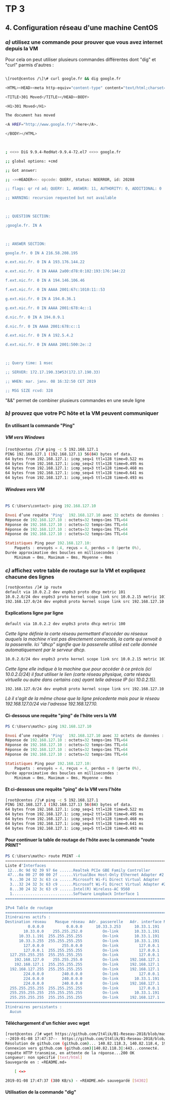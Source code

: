 # TP 3

## 4. Configuration réseau d'une machine CentOS

### _a)_ utilisez une commande pour prouver que vous avez internet depuis la VM

Pour cela on peut utiliser plusieurs commandes différentes dont "dig" et "curl" parmis d'autres :

```bash

\[root@centos /\]\# curl google.fr && dig google.fr

<HTML><HEAD><meta http-equiv="content-type" content="text/html;charset=utf-8">

<TITLE>301 Moved</TITLE></HEAD><BODY>

<H1>301 Moved</H1>

The document has moved

<A HREF="http://www.google.fr/">here</A>.

</BODY></HTML>

  

; <<>> DiG 9.9.4-RedHat-9.9.4-72.el7 <<>> google.fr

;; global options: +cmd

;; Got answer:

;; ->>HEADER<<- opcode: QUERY, status: NOERROR, id: 20288

;; flags: qr rd ad; QUERY: 1, ANSWER: 11, AUTHORITY: 0, ADDITIONAL: 0

;; WARNING: recursion requested but not available

  

;; QUESTION SECTION:

;google.fr. IN A

  

;; ANSWER SECTION:

google.fr. 0 IN A 216.58.208.195

e.ext.nic.fr. 0 IN A 193.176.144.22

e.ext.nic.fr. 0 IN AAAA 2a00:d78:0:102:193:176:144:22

f.ext.nic.fr. 0 IN A 194.146.106.46

f.ext.nic.fr. 0 IN AAAA 2001:67c:1010:11::53

g.ext.nic.fr. 0 IN A 194.0.36.1

g.ext.nic.fr. 0 IN AAAA 2001:678:4c::1

d.nic.fr. 0 IN A 194.0.9.1

d.nic.fr. 0 IN AAAA 2001:678:c::1

d.ext.nic.fr. 0 IN A 192.5.4.2

d.ext.nic.fr. 0 IN AAAA 2001:500:2e::2

  

;; Query time: 1 msec

;; SERVER: 172.17.190.33#53(172.17.190.33)

;; WHEN: mar. janv. 08 16:32:50 CET 2019

;; MSG SIZE rcvd: 328

```

"&&" permet de combiner plusieurs commandes en une seule ligne

### _b)_ prouvez que votre PC hôte et la VM peuvent communiquer

#### En utilisant la commande "Ping"

##### VM vers Windows

```bash
[root@centos /]\# ping -c 5 192.168.127.1
PING 192.168.127.1 (192.168.127.1) 56(84) bytes of data.
64 bytes from 192.168.127.1: icmp_seq=1 ttl=128 time=0.522 ms
64 bytes from 192.168.127.1: icmp_seq=2 ttl=128 time=0.495 ms
64 bytes from 192.168.127.1: icmp_seq=3 ttl=128 time=0.468 ms
64 bytes from 192.168.127.1: icmp_seq=4 ttl=128 time=0.641 ms
64 bytes from 192.168.127.1: icmp_seq=5 ttl=128 time=0.493 ms
```

##### Windows vers VM

```powershell

PS C:\Users\contact> ping 192.168.127.10

Envoi d’une requête 'Ping'  192.168.127.10 avec 32 octets de données :
Réponse de 192.168.127.10 : octets=32 temps<1ms TTL=64
Réponse de 192.168.127.10 : octets=32 temps<1ms TTL=64
Réponse de 192.168.127.10 : octets=32 temps<1ms TTL=64
Réponse de 192.168.127.10 : octets=32 temps<1ms TTL=64

Statistiques Ping pour 192.168.127.10:
    Paquets : envoyés = 4, reçus = 4, perdus = 0 (perte 0%),
Durée approximative des boucles en millisecondes :
    Minimum = 0ms, Maximum = 0ms, Moyenne = 0ms

```

### _c)_ affichez votre table de routage **sur la VM** et expliquez chacune des lignes

```bash
[root@centos /]# ip route
default via 10.0.2.2 dev enp0s3 proto dhcp metric 101 
10.0.2.0/24 dev enp0s3 proto kernel scope link src 10.0.2.15 metric 101
192.168.127.0/24 dev enp0s8 proto kernel scope link src 192.168.127.10 metric 100
```

#### Explications ligne par ligne

```bash
default via 10.0.2.2 dev enp0s3 proto dhcp metric 100
```

_Cette ligne définie la carte réseau permettant d'accéder au réseaux auquels la machine n'est pas directement connectés, la carte qui renvoit à la passerelle. Ici "dhcp" signifie que la passerelle utilisé est celle donnée automatiquement par le serveur dhcp._

```bash
10.0.2.0/24 dev enp0s3 proto kernel scope link src 10.0.2.15 metric 101 
```

_Cette ligne elle indique à la machine que pour accéder à ce précis (ici 10.0.2.0/24) il faut utiliser le lien (carte réseau physique, carte réseau virtuelle ou autre dans certains cas) ayant telle adresse IP (ici 10.0.2.15)._

```bash
192.168.127.0/24 dev enp0s8 proto kernel scope link src 192.168.127.10 metric 100
```

_Là il s'agit de la même chose que la ligne précedente mais pour le réseau 192.168.127.0/24 via l'adresse 192.168.127.10._

#### Ci-dessous une requête "ping" de l'hôte vers la VM

```powershell
PS C:\Users\mathc> ping 192.168.127.10

Envoi d’une requête 'Ping'  192.168.127.10 avec 32 octets de données :
Réponse de 192.168.127.10 : octets=32 temps<1ms TTL=64
Réponse de 192.168.127.10 : octets=32 temps<1ms TTL=64
Réponse de 192.168.127.10 : octets=32 temps<1ms TTL=64
Réponse de 192.168.127.10 : octets=32 temps<1ms TTL=64

Statistiques Ping pour 192.168.127.10:
    Paquets : envoyés = 4, reçus = 4, perdus = 0 (perte 0%),
Durée approximative des boucles en millisecondes :
    Minimum = 0ms, Maximum = 0ms, Moyenne = 0ms
```

#### Et ci-dessous une requête "ping" de la VM vers l'hôte

```bash
[root@centos /]\# ping -c 5 192.168.127.1
PING 192.168.127.1 (192.168.127.1) 56(84) bytes of data.
64 bytes from 192.168.127.1: icmp_seq=1 ttl=128 time=0.522 ms
64 bytes from 192.168.127.1: icmp_seq=2 ttl=128 time=0.495 ms
64 bytes from 192.168.127.1: icmp_seq=3 ttl=128 time=0.468 ms
64 bytes from 192.168.127.1: icmp_seq=4 ttl=128 time=0.641 ms
64 bytes from 192.168.127.1: icmp_seq=5 ttl=128 time=0.493 ms
```

#### Pour continuer la table de routage de l'hôte avec la commande "route PRINT"

```powershell
PS C:\Users\mathc> route PRINT -4
===========================================================================
Liste d'Interfaces
 12...0c 9d 92 39 97 6e ......Realtek PCIe GBE Family Controller
 47...0a 00 27 00 00 2f ......VirtualBox Host-Only Ethernet Adapter #2
  9...30 24 32 3c 63 ca ......Microsoft Wi-Fi Direct Virtual Adapter
  3...32 24 32 3c 63 c9 ......Microsoft Wi-Fi Direct Virtual Adapter #2
  8...30 24 32 3c 63 c9 ......Intel(R) Wireless-AC 9560
  1...........................Software Loopback Interface 1
===========================================================================

IPv4 Table de routage
===========================================================================
Itinéraires actifs :
Destination réseau    Masque réseau  Adr. passerelle   Adr. interface Métrique
          0.0.0.0          0.0.0.0      10.33.3.253      10.33.1.191     35
        10.33.0.0    255.255.252.0         On-link       10.33.1.191    291
      10.33.1.191  255.255.255.255         On-link       10.33.1.191    291
      10.33.3.255  255.255.255.255         On-link       10.33.1.191    291
        127.0.0.0        255.0.0.0         On-link         127.0.0.1    331
        127.0.0.1  255.255.255.255         On-link         127.0.0.1    331
  127.255.255.255  255.255.255.255         On-link         127.0.0.1    331
    192.168.127.0    255.255.255.0         On-link     192.168.127.1    330
    192.168.127.1  255.255.255.255         On-link     192.168.127.1    330
  192.168.127.255  255.255.255.255         On-link     192.168.127.1    330
        224.0.0.0        240.0.0.0         On-link         127.0.0.1    331
        224.0.0.0        240.0.0.0         On-link       10.33.1.191    291
        224.0.0.0        240.0.0.0         On-link     192.168.127.1    330
  255.255.255.255  255.255.255.255         On-link         127.0.0.1    331
  255.255.255.255  255.255.255.255         On-link       10.33.1.191    291
  255.255.255.255  255.255.255.255         On-link     192.168.127.1    330
===========================================================================
Itinéraires persistants :
  Aucun
```

#### Téléchargement d'un fichier avec wget

```bash
[root@centos /]# wget https://github.com/It4lik/B1-Reseau-2018/blob/master/README.md
--2019-01-08 17:47:37--  https://github.com/It4lik/B1-Reseau-2018/blob/master/README.md
Résolution de github.com (github.com)... 140.82.118.3, 140.82.118.4, 192.5.6.30, ...
Connexion vers github.com (github.com)|140.82.118.3|:443...connecté.
requête HTTP transmise, en attente de la réponse...200 OK
Longueur: non spécifié [text/html]
Sauvegarde en : «README.md»

    [ <=>                                                                                                 ] 54 302      --.-K/s   ds 0,1s   

2019-01-08 17:47:37 (380 KB/s) - «README.md» sauvegardé [54302]
```

#### Utilisation de la commande "dig"
